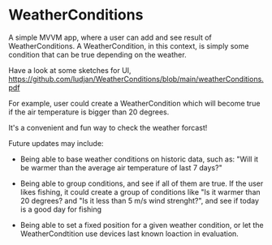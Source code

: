 # WeatherConditions

A simple MVVM app, where a user can add and see result of WeatherConditions.
A WeatherCondition, in this context, is simply some condition that can be true depending on the weather.

Have a look at some sketches for UI, https://github.com/ludjan/WeatherConditions/blob/main/weatherConditions.pdf

For example, user could create a WeatherCondition which will become true if the air temperature is bigger than 20 degrees.

It's a convenient and fun way to check the weather forcast!

Future updates may include:

- Being able to base weather conditions on historic data, such as: "Will it be warmer than the average air temperature of last 7 days?"

- Being able to group conditions, and see if all of them are true. If the user likes fishing, it could create a group of conditions like "Is it warmer than 20 degrees? and "Is it less than 5 m/s wind strenght?", and see if today is a good day for fishing
- Being able to set a fixed position for a given weather condition, or let the WeatherCondtition use devices last known loaction in evaluation.
